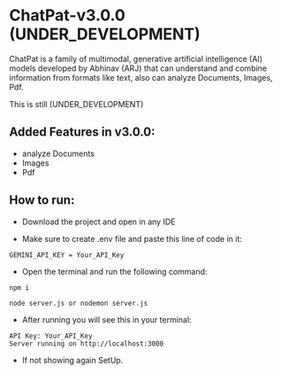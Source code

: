 # ChatPat-v3.0.0 (UNDER_DEVELOPMENT)
ChatPat is a family of multimodal, generative artificial intelligence (AI) models developed by Abhinav (ARJ) that can understand and combine information from formats like text, also can analyze Documents, Images, Pdf.

This is still (UNDER_DEVELOPMENT)

## Added Features in v3.0.0:
- analyze Documents
- Images
- Pdf

## How to run: 
+ Download the project and open in any IDE 

+ Make sure to create .env file and paste this line of code in it:
```
GEMINI_API_KEY = Your_API_Key

```

+ Open the terminal and run the following command:
```
npm i
```

```
node server.js or nodemon server.js
```
+ After running you will see this in your terminal:
```
API Key: Your_API_Key
Server running on http://localhost:3000
```

+ If not showing again SetUp.